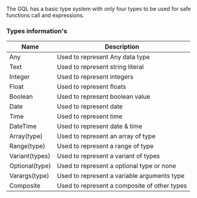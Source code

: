 The GQL has a basic type system with only four types to be used for safe functions call and expressions.

### Types information's
| Name           | Description                                  |
| -------------- | -------------------------------------------- |
| Any            | Used to represent Any data type              |
| Text           | Used to represent string literal             |
| Integer        | Used to represent integers                   |
| Float          | Used to represent floats                     |
| Boolean        | Used to represent boolean value              |
| Date           | Used to represent date                       |
| Time           | Used to represent time                       |
| DateTime       | Used to represent date & time                |
| Array(type)    | Used to represent an array of type           |
| Range(type)    | Used to represent a range of type            |
| Variant(types) | Used to represent a variant of types         |
| Optional(type) | Used to represent a optional type or none    |
| Varargs(type)  | Used to represent a variable arguments type  |
| Composite      | Used to represent a composite of other types |